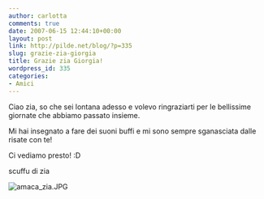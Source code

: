 ```yaml
---
author: carlotta
comments: true
date: 2007-06-15 12:44:10+00:00
layout: post
link: http://pilde.net/blog/?p=335
slug: grazie-zia-giorgia
title: Grazie zia Giorgia!
wordpress_id: 335
categories:
- Amici
---
```


Ciao zia,
so che sei lontana adesso e volevo ringraziarti per le bellissime giornate che abbiamo passato insieme.

Mi hai insegnato a fare dei suoni buffi e mi sono sempre sganasciata dalle risate con te!

Ci vediamo presto! :D

scuffu di zia

![amaca_zia.JPG](http://pilde.net/blog/wp-content/uploads/2007/06/amaca_zia.JPG)



